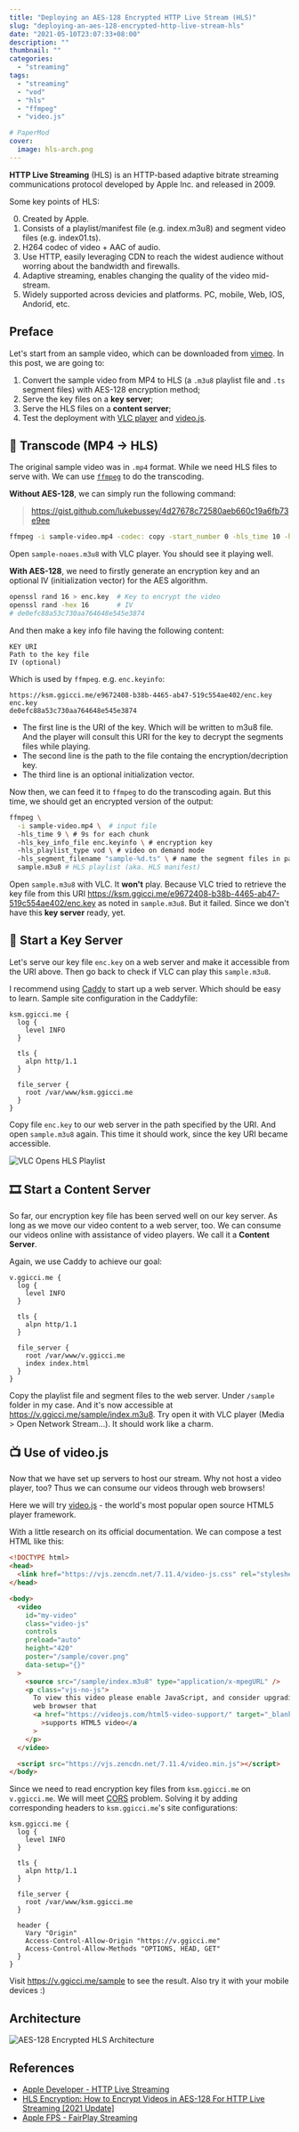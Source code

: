 ```yaml
---
title: "Deploying an AES-128 Encrypted HTTP Live Stream (HLS)"
slug: "deploying-an-aes-128-encrypted-http-live-stream-hls"
date: "2021-05-10T23:07:33+08:00"
description: ""
thumbnail: ""
categories:
  - "streaming"
tags:
  - "streaming"
  - "vod"
  - "hls"
  - "ffmpeg"
  - "video.js"

# PaperMod
cover:
  image: hls-arch.png
---
```


**HTTP Live Streaming** (HLS) is an HTTP-based adaptive bitrate streaming communications protocol developed by Apple Inc. and released in 2009.

Some key points of HLS:

0. Created by Apple.
1. Consists of a playlist/manifest file (e.g. index.m3u8) and segment video files (e.g. index01.ts).
2. H264 codec of video + AAC of audio.
3. Use HTTP, easily leveraging CDN to reach the widest audience without worring about the bandwidth and firewalls.
4. Adaptive streaming, enables changing the quality of the video mid-stream.
5. Widely supported across devicies and platforms. PC, mobile, Web, IOS, Andorid, etc.

## Preface

Let's start from an sample video, which can be downloaded from [vimeo](https://vimeo.com/347119375). In this post, we are going to:

1. Convert the sample video from MP4 to HLS (a `.m3u8` playlist file and `.ts` segment files) with AES-128 encryption method;
2. Serve the key files on a **key server**;
3. Serve the HLS files on a **content server**;
4. Test the deployment with [VLC player](https://www.videolan.org/vlc/) and [video.js](https://videojs.com/).

## 🔄 Transcode (MP4 -> HLS)

The original sample video was in `.mp4` format. While we need HLS files to serve with. We can use [`ffmpeg`](https://www.ffmpeg.org/) to do the transcoding.

**Without AES-128**, we can simply run the following command:

> https://gist.github.com/lukebussey/4d27678c72580aeb660c19a6fb73e9ee

```bash
ffmpeg -i sample-video.mp4 -codec: copy -start_number 0 -hls_time 10 -hls_list_size 0 -f hls sample-noaes.m3u8
```

Open `sample-noaes.m3u8` with VLC player. You should see it playing well.

**With AES-128**, we need to firstly generate an encryption key and an optional IV (initialization vector) for the AES algorithm.

```bash
openssl rand 16 > enc.key  # Key to encrypt the video
openssl rand -hex 16       # IV
# de0efc88a53c730aa764648e545e3874
```

And then make a key info file having the following content:

```text
KEY URI
Path to the key file
IV (optional)
```

Which is used by `ffmpeg`. e.g. `enc.keyinfo`:

```text
https://ksm.ggicci.me/e9672408-b38b-4465-ab47-519c554ae402/enc.key
enc.key
de0efc88a53c730aa764648e545e3874
```

- The first line is the URI of the key. Which will be written to m3u8 file. And the player will consult this URI for the key to decrypt the segments files while playing.
- The second line is the path to the file containg the encryption/decription key.
- The third line is an optional initialization vector.

Now then, we can feed it to `ffmpeg` to do the transcoding again. But this time, we should get an encrypted version of the output:

```bash
ffmpeg \
  -i sample-video.mp4 \  # input file
  -hls_time 9 \ # 9s for each chunk
  -hls_key_info_file enc.keyinfo \ # encryption key
  -hls_playlist_type vod \ # video on demand mode
  -hls_segment_filename "sample-%d.ts" \ # name the segment files in pattern
  sample.m3u8 # HLS playlist (aka. HLS manifest)
```

Open `sample.m3u8` with VLC. It **won't** play. Because VLC tried to retrieve the key file from this URI https://ksm.ggicci.me/e9672408-b38b-4465-ab47-519c554ae402/enc.key as noted in `sample.m3u8`. But it failed. Since we don't have this **key server** ready, yet.

## 🔑 Start a Key Server

Let's serve our key file `enc.key` on a web server and make it accessible from the URI above. Then go back to check if VLC can play this `sample.m3u8`.

I recommend using [Caddy](https://caddyserver.com/) to start up a web server. Which should be easy to learn. Sample site configuration in the Caddyfile:

```Caddyfile
ksm.ggicci.me {
  log {
    level INFO
  }

  tls {
    alpn http/1.1
  }

  file_server {
    root /var/www/ksm.ggicci.me
  }
}
```

Copy file `enc.key` to our web server in the path specified by the URI. And open `sample.m3u8` again. This time it should work, since the key URI became accessible.

![VLC Opens HLS Playlist](vlc-open-sample-m3u8.png)

## 🎞️ Start a Content Server

So far, our encryption key file has been served well on our key server. As long as we move our video content to a web server, too. We can consume our videos online with assistance of video players. We call it a **Content Server**.

Again, we use Caddy to achieve our goal:

```Caddyfile
v.ggicci.me {
  log {
    level INFO
  }

  tls {
    alpn http/1.1
  }

  file_server {
    root /var/www/v.ggicci.me
    index index.html
  }
}
```

Copy the playlist file and segment files to the web server. Under `/sample` folder in my case. And it's now accessible at https://v.ggicci.me/sample/index.m3u8. Try open it with VLC player (Media > Open Network Stream...). It should work like a charm.

## 📺 Use of video.js

Now that we have set up servers to host our stream. Why not host a video player, too? Thus we can consume our videos through web browsers!

Here we will try [video.js](https://videojs.com/) - the world's most popular open source HTML5 player framework.

With a little research on its official documentation. We can compose a test HTML like this:

```html
<!DOCTYPE html>
<head>
  <link href="https://vjs.zencdn.net/7.11.4/video-js.css" rel="stylesheet" />
</head>

<body>
  <video
    id="my-video"
    class="video-js"
    controls
    preload="auto"
    height="420"
    poster="/sample/cover.png"
    data-setup="{}"
  >
    <source src="/sample/index.m3u8" type="application/x-mpegURL" />
    <p class="vjs-no-js">
      To view this video please enable JavaScript, and consider upgrading to a
      web browser that
      <a href="https://videojs.com/html5-video-support/" target="_blank"
        >supports HTML5 video</a
      >
    </p>
  </video>

  <script src="https://vjs.zencdn.net/7.11.4/video.min.js"></script>
</body>
```

Since we need to read encryption key files from `ksm.ggicci.me` on `v.ggicci.me`. We will meet [CORS](https://en.wikipedia.org/wiki/Cross-origin_resource_sharing) problem. Solving it by adding corresponding headers to `ksm.ggicci.me`'s site configurations:

```Caddyfile
ksm.ggicci.me {
  log {
    level INFO
  }

  tls {
    alpn http/1.1
  }

  file_server {
    root /var/www/ksm.ggicci.me
  }

  header {
    Vary "Origin"
    Access-Control-Allow-Origin "https://v.ggicci.me"
    Access-Control-Allow-Methods "OPTIONS, HEAD, GET"
  }
}
```

Visit https://v.ggicci.me/sample to see the result. Also try it with your mobile devices :)

## Architecture

![AES-128 Encrypted HLS Architecture](hls-arch.png)

## References

- [Apple Developer - HTTP Live Streaming](https://developer.apple.com/streaming/)
- [HLS Encryption: How to Encrypt Videos in AES-128 For HTTP Live Streaming [2021 Update]](https://www.dacast.com/blog/hls-encryption-for-video/)
- [Apple FPS - FairPlay Streaming](https://developer.apple.com/streaming/fps/)
